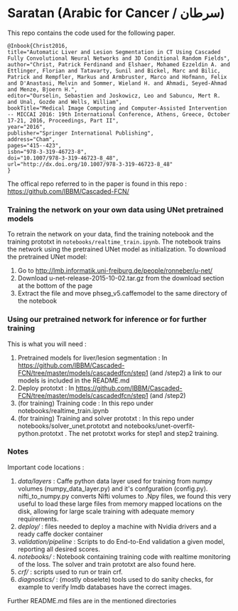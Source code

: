 # Saratan (Arabic for Cancer / سرطان)

This repo contains the code used for the following paper.
```
@Inbook{Christ2016,
title="Automatic Liver and Lesion Segmentation in CT Using Cascaded Fully Convolutional Neural Networks and 3D Conditional Random Fields",
author="Christ, Patrick Ferdinand and Elshaer, Mohamed Ezzeldin A. and Ettlinger, Florian and Tatavarty, Sunil and Bickel, Marc and Bilic, Patrick and Rempfler, Markus and Armbruster, Marco and Hofmann, Felix and D'Anastasi, Melvin and Sommer, Wieland H. and Ahmadi, Seyed-Ahmad and Menze, Bjoern H.",
editor="Ourselin, Sebastien and Joskowicz, Leo and Sabuncu, Mert R. and Unal, Gozde and Wells, William",
bookTitle="Medical Image Computing and Computer-Assisted Intervention -- MICCAI 2016: 19th International Conference, Athens, Greece, October 17-21, 2016, Proceedings, Part II",
year="2016",
publisher="Springer International Publishing",
address="Cham",
pages="415--423",
isbn="978-3-319-46723-8",
doi="10.1007/978-3-319-46723-8_48",
url="http://dx.doi.org/10.1007/978-3-319-46723-8_48"
}
```
The offical repo referred to in the paper is found in this repo : https://github.com/IBBM/Cascaded-FCN/

### Training the network on your own data using UNet pretrained models ###
To retrain the network on your data, find the training notebook and the training prototxt in `notebooks/realtime_train.ipynb`. The notebook trains the network using the pretrained UNet model as initialization. To download the pretrained UNet model:

 1. Go to http://lmb.informatik.uni-freiburg.de/people/ronneber/u-net/
 2. Download u-net-release-2015-10-02.tar.gz from the download section at the bottom of the page
 3. Extract the file and move phseg_v5.caffemodel to the same directory of the notebook 

### Using our pretrained network for inference or for further training ###
This is what you will need :
 1. Pretrained models for liver/lesion segmentation : In https://github.com/IBBM/Cascaded-FCN/tree/master/models/cascadedfcn/step1 (and /step2) a link to our models is included in the README.md
 2. Deploy prototxt : In https://github.com/IBBM/Cascaded-FCN/tree/master/models/cascadedfcn/step1 (and /step2)
 3. (for training) Training code : In this repo under notebooks/realtime_train.ipynb
 4. (for training) Training and solver prototxt : In this repo under notebooks/solver_unet.prototxt and notebooks/unet-overfit-python.prototxt . The net prototxt works for step1 and step2 training.
 
### Notes ###
Important code locations :

 1. *data/layers* :  Caffe python data layer used for training from numpy volumes (numpy_data_layer.py) and it's confguration (config.py). nifti_to_numpy.py converts Nifti volumes to .Npy files, we found this very useful to load these large files from memory mapped locations on the disk, allowing for large scale training with adequate memory requirements.
 1. *deploy/* : files needed to deploy a machine with Nvidia drivers and a ready caffe docker container
 1. *validation/pipeline* : Scripts to do End-to-End validation a given model, reporting all desired scores.
 1. *notebooks/* : Notebook containing training code with realtime monitoring of the loss. The solver and train prototxt are also found here.
 1. *crf/* : scripts used to run or train crf. 
 1. *diagnostics/* : (mostly obselete) tools used to do sanity checks, for example to verify lmdb databases have the correct images.

Further README.md files are in the mentioned directories
